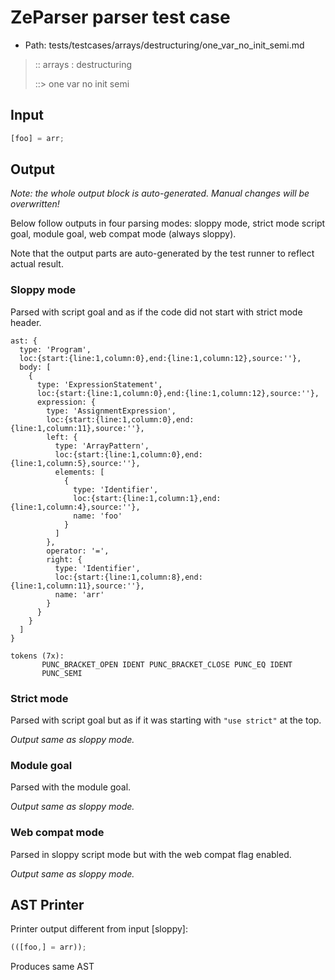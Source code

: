 # ZeParser parser test case

- Path: tests/testcases/arrays/destructuring/one_var_no_init_semi.md

> :: arrays : destructuring
>
> ::> one var no init semi

## Input

`````js
[foo] = arr;
`````

## Output

_Note: the whole output block is auto-generated. Manual changes will be overwritten!_

Below follow outputs in four parsing modes: sloppy mode, strict mode script goal, module goal, web compat mode (always sloppy).

Note that the output parts are auto-generated by the test runner to reflect actual result.

### Sloppy mode

Parsed with script goal and as if the code did not start with strict mode header.

`````
ast: {
  type: 'Program',
  loc:{start:{line:1,column:0},end:{line:1,column:12},source:''},
  body: [
    {
      type: 'ExpressionStatement',
      loc:{start:{line:1,column:0},end:{line:1,column:12},source:''},
      expression: {
        type: 'AssignmentExpression',
        loc:{start:{line:1,column:0},end:{line:1,column:11},source:''},
        left: {
          type: 'ArrayPattern',
          loc:{start:{line:1,column:0},end:{line:1,column:5},source:''},
          elements: [
            {
              type: 'Identifier',
              loc:{start:{line:1,column:1},end:{line:1,column:4},source:''},
              name: 'foo'
            }
          ]
        },
        operator: '=',
        right: {
          type: 'Identifier',
          loc:{start:{line:1,column:8},end:{line:1,column:11},source:''},
          name: 'arr'
        }
      }
    }
  ]
}

tokens (7x):
       PUNC_BRACKET_OPEN IDENT PUNC_BRACKET_CLOSE PUNC_EQ IDENT
       PUNC_SEMI
`````

### Strict mode

Parsed with script goal but as if it was starting with `"use strict"` at the top.

_Output same as sloppy mode._

### Module goal

Parsed with the module goal.

_Output same as sloppy mode._

### Web compat mode

Parsed in sloppy script mode but with the web compat flag enabled.

_Output same as sloppy mode._

## AST Printer

Printer output different from input [sloppy]:

````js
(([foo,] = arr));
````

Produces same AST
